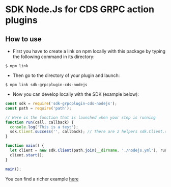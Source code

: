 # SDK Node.Js for CDS GRPC action plugins

## How to use

+ First you have to create a link on npm locally with this package by typing the following command in its directory:

```
$ npm link
```

+ Then go to the directory of your plugin and launch:

```
$ npm link sdk-grpcplugin-cds-nodejs
```

+ Now you can develop locally with the SDK (example below):

```javascript
const sdk = require('sdk-grpcplugin-cds-nodejs');
const path = require('path');

// Here is the function that is launched when your step is running
function run(call, callback) {
  console.log('This is a test');
  sdk.Client.success('', callback); // There are 2 helpers sdk.Client.success and sdk.Client.fail to return the right status and the message linked
}

function main() {
  let client = new sdk.Client(path.join(__dirname, './nodejs.yml'), run); //Indicate the yaml file which describe your plugin
  client.start();
}

main();
```

You can find a richer example [here](https://github.com/ovh/cds/tree/master/contrib/grpcplugins/action/examples/nodejs)
